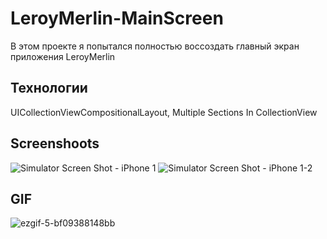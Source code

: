 # LeroyMerlin-MainScreen
В этом проекте я попытался полностью воссоздать главный экран приложения LeroyMerlin
## Технологии
UICollectionViewCompositionalLayout, Multiple Sections In CollectionView
## Screenshoots
![Simulator Screen Shot - iPhone 1](https://user-images.githubusercontent.com/64838767/124352987-0fc09480-dc47-11eb-93e6-21ee0415a634.png)
![Simulator Screen Shot - iPhone 1-2](https://user-images.githubusercontent.com/64838767/124352991-13541b80-dc47-11eb-8e87-6d30f0e20be6.png)

## GIF
![ezgif-5-bf09388148bb](https://user-images.githubusercontent.com/64838767/124353106-ccb2f100-dc47-11eb-83f2-ad027275090c.gif)
